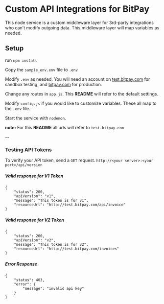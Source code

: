 # Custom API Integrations for BitPay

This node service is a custom middleware layer for 3rd-party integrations who can't modify outgoing data.  This middleware layer will map variables as needed.  

## Setup
run `npm install`

Copy the `sample_env.env` file to `.env`

Modify  `.env` as needed.  You will need an account on [test.bitpay.com](test.bitpay.com) for sandbox testing, and [bitpay.com](bitpy.com) for production.

Change any routes in `app.js`.  This **README** will refer to the default settings.

Modify `config.js` if you would like to customize variables.  These all map to the `.env` file.

Start the service with `nodemon`.

**note:** For this **README** all urls will refer to `test.bitpay.com`

--
### Testing API Tokens

To verify your API token, send a `GET` request.
`http://<your server>:<your port>/api/version`

##### Valid response for V1 Token
```
{
    "status": 200,
    "apiVersion": "v1",
    "message": "This token is for v1",
    "resourceUrl": "http://test.bitpay.com/api/invoice"
}
```

##### Valid response for V2 Token
```
{
    "status": 200,
    "apiVersion": "v2",
    "message": "This token is for v2",
    "resourceUrl": "http://test.bitpay.com/invoices"
}
```

##### Error Response 
```
{
    "status": 403,
    "error": {
        "message": "invalid api key"
    }
}
```